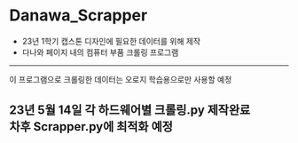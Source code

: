 # Danawa_Scrapper

* 23년 1학기 캡스톤 디자인에 필요한 데이터를 위해 제작
* 다나와 페이지 내의 컴퓨터 부품 크롤링 프로그램 <br>
---
이 프로그램으로 크롤링한 데이터는 오로지 학습용으로만 사용할 예정<br>

23년 5월 14일 각 하드웨어별 크롤링.py 제작완료 <br>
차후 Scrapper.py에 최적화 예정
---
